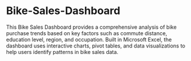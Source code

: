 # Bike-Sales-Dashboard
This Bike Sales Dashboard provides a comprehensive analysis of bike purchase trends based on key factors such as commute distance, education level, region, and occupation. Built in Microsoft Excel, the dashboard uses interactive charts, pivot tables, and data visualizations to help users identify patterns in bike sales data.
